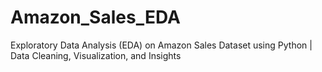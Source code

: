 # Amazon_Sales_EDA
Exploratory Data Analysis (EDA) on Amazon Sales Dataset using Python | Data Cleaning, Visualization, and Insights
